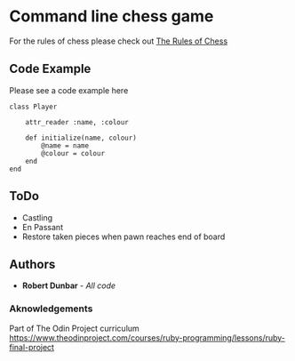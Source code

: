 # Command line chess game

For the rules of chess please check out [The Rules of Chess](https://www.chessvariants.com/d.chess/chess.html)

## Code Example

Please see a code example here

```
class Player

    attr_reader :name, :colour

    def initialize(name, colour)
        @name = name
        @colour = colour
    end
end
```

## ToDo

* Castling
* En Passant
* Restore taken pieces when pawn reaches end of board


## Authors

* **Robert Dunbar** - *All code*

### Aknowledgements

Part of The Odin Project curriculum https://www.theodinproject.com/courses/ruby-programming/lessons/ruby-final-project



